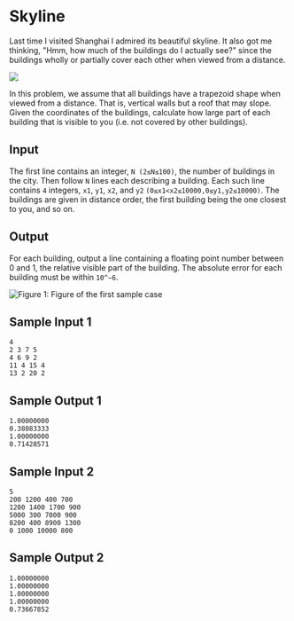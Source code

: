 # Skyline
Last time I visited Shanghai I admired its beautiful skyline. It also got me thinking, "Hmm, how much of the buildings do I actually see?" since the buildings wholly or partially cover each other when viewed from a distance. 

![](https://open.kattis.com/problems/skyline/file/statement/en/img-0001.png)

In this problem, we assume that all buildings have a trapezoid shape when viewed from a distance. That is, vertical walls but a roof that may slope. Given the coordinates of the buildings, calculate how large part of each building that is visible to you (i.e. not covered by other buildings).

## Input
The first line contains an integer, `N (2≤N≤100)`, the number of buildings in the city. Then follow `N` lines each describing a building. Each such line contains `4` integers, `x1`, `y1`, `x2`, and `y2` `(0≤x1<x2≤10000,0≤y1,y2≤10000)`. The buildings are given in distance order, the first building being the one closest to you, and so on.

## Output
For each building, output a line containing a floating point number between 0 and 1, the relative visible part of the building. The absolute error for each building must be within `10^−6`.

![**Figure 1:** Figure of the first sample case](https://open.kattis.com/problems/skyline/file/statement/en/img-0002.png)

## Sample Input 1
```
4
2 3 7 5
4 6 9 2
11 4 15 4
13 2 20 2
```
## Sample Output 1
```
1.00000000
0.38083333
1.00000000
0.71428571
```

## Sample Input 2
```
5
200 1200 400 700
1200 1400 1700 900
5000 300 7000 900
8200 400 8900 1300
0 1000 10000 800
```

## Sample Output 2
```
1.00000000
1.00000000
1.00000000
1.00000000
0.73667852
```
